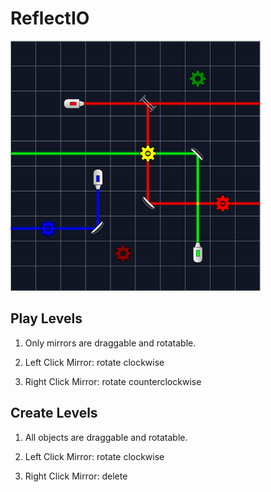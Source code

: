 # ReflectIO

<img src="src/assets/images/thumbnail.png" width="400" height="400" />

## Play Levels

1. Only mirrors are draggable and rotatable.

2. Left Click Mirror: rotate clockwise

3. Right Click Mirror: rotate counterclockwise

## Create Levels

1. All objects are draggable and rotatable.
   
2. Left Click Mirror: rotate clockwise

3. Right Click Mirror: delete 